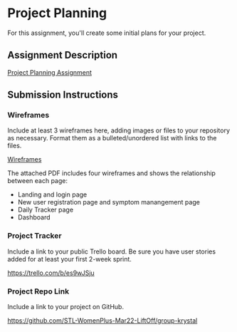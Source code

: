 # Project Planning
For this assignment, you'll create some initial plans for your project.

## Assignment Description
[Project Planning Assignment](https://education.launchcode.org/liftoff/modules/assignments/project-planning)

## Submission Instructions

### Wireframes

Include at least 3 wireframes here, adding images or files to your repository as necessary. Format them as a bulleted/unordered list with links to the files.

[Wireframes](./wireframes.pdf)

The attached PDF includes four wireframes and shows the relationship between each page:
- Landing and login page
- New user registration page and symptom manangement page
- Daily Tracker page
- Dashboard

### Project Tracker

Include a link to your public Trello board. Be sure you have user stories added for at least your first 2-week sprint.

https://trello.com/b/es9wJSju

### Project Repo Link

Include a link to your project on GitHub.

https://github.com/STL-WomenPlus-Mar22-LiftOff/group-krystal